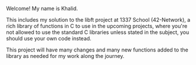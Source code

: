 Welcome!
My name is Khalid.

This includes my solution to the libft project at 1337 School (42-Network), a rich library of functions in C to use in the upcoming projects, where you're not allowed to use the standard C libraries unless stated in the subject, you should use your own code instead.

This project will have many changes and many new functions added to the library as needed for my work along the journey.

